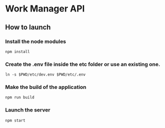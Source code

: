 # Work Manager API

## How to launch

### Install the node modules

`npm install`

### Create the **.env** file inside the **etc** folder or use an existing one.

`ln -s $PWD/etc/dev.env $PWD/etc/.env`

### Make the build of the application

`npm run build`

### Launch the server

`npm start`

